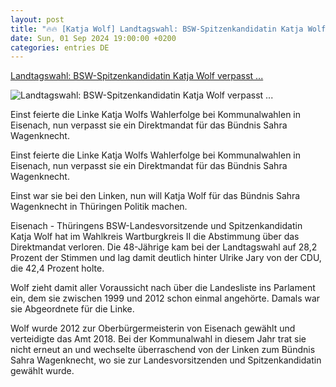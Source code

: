 ```yaml
---
layout: post
title: "🔥🔥 [Katja Wolf] Landtagswahl: BSW-Spitzenkandidatin Katja Wolf verpasst ..."
date: Sun, 01 Sep 2024 19:00:00 +0200
categories: entries DE
---
```

[Landtagswahl: BSW-Spitzenkandidatin Katja Wolf verpasst ...](https://www.volksstimme.de/panorama/bsw-spitzenkandidatin-katja-wolf-verpasst-direktmandat-3908920)

![Landtagswahl: BSW-Spitzenkandidatin Katja Wolf verpasst ...](https://bmg-images.forward-publishing.io/2024/09/01/a777cdb8-59ee-4ace-959c-394383b90157.jpeg?rect=0%2C200%2C2048%2C1152&w=1024)

Einst feierte die Linke Katja Wolfs Wahlerfolge bei Kommunalwahlen in Eisenach, nun verpasst sie ein Direktmandat für das Bündnis Sahra Wagenknecht.

Einst feierte die Linke Katja Wolfs Wahlerfolge bei Kommunalwahlen in Eisenach, nun verpasst sie ein Direktmandat für das Bündnis Sahra Wagenknecht.

Einst war sie bei den Linken, nun will Katja Wolf für das Bündnis Sahra Wagenknecht in Thüringen Politik machen.

Eisenach - Thüringens BSW-Landesvorsitzende und Spitzenkandidatin Katja Wolf hat im Wahlkreis Wartburgkreis II die Abstimmung über das Direktmandat verloren. Die 48-Jährige kam bei der Landtagswahl auf 28,2 Prozent der Stimmen und lag damit deutlich hinter Ulrike Jary von der CDU, die 42,4 Prozent holte.

Wolf zieht damit aller Voraussicht nach über die Landesliste ins Parlament ein, dem sie zwischen 1999 und 2012 schon einmal angehörte. Damals war sie Abgeordnete für die Linke.

Wolf wurde 2012 zur Oberbürgermeisterin von Eisenach gewählt und verteidigte das Amt 2018. Bei der Kommunalwahl in diesem Jahr trat sie nicht erneut an und wechselte überraschend von der Linken zum Bündnis Sahra Wagenknecht, wo sie zur Landesvorsitzenden und Spitzenkandidatin gewählt wurde.

